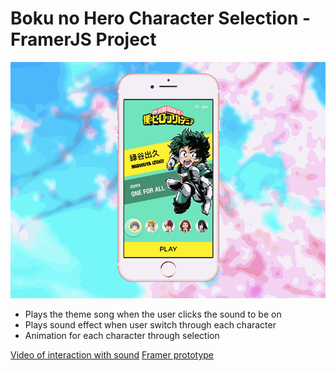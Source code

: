 # Boku no Hero Character Selection - FramerJS Project

![screenshot](/demo3.gif)

- Plays the theme song when the user clicks the sound to be on
- Plays sound effect when user switch through each character
- Animation for each character through selection

[Video of interaction with sound](https://youtu.be/a9covCck2vc)
[Framer prototype](https://framer.cloud/XdZrl/)
